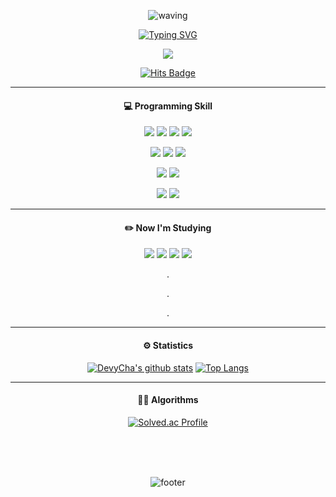 <div align="center">
 
![waving](https://capsule-render.vercel.app/api?type=waving&color=gradient&text=🧑‍💻&desc=백엔드%20개발자를%20꿈꾸고%20있는%20차동준입니다.&fontColor=d6ace6&descAlign60&descAlignY=50)

[![Typing SVG](https://readme-typing-svg.herokuapp.com?font=Pacifico&color=%23909090&size=30&center=true&vCenter=true&height=150&lines=Hello+%E2%9C%8B+I'm+DongJoon)](https://git.io/typing-svg)


 
<a href="https://blog.naver.com/y2kdj9723"><img src="https://img.shields.io/badge/-My%20Blog-black?style=for-the-badge&logo=Naver"/>

[![Hits Badge](https://hits.seeyoufarm.com/api/count/incr/badge.svg?url=https%3A%2F%2Fgithub.com%2Fdongjji&count_bg=%23bcbcbc&title_bg=%23F4F557&icon=swift.svg&icon_color=%23bcbcbc&title=hits&edge_flat=false)](https://hits.seeyoufarm.com)

 <hr>
 
 #### 💻 Programming Skill
<p align="center">
 <img src="https://img.shields.io/badge/-Java-black?style=for-the-badge&logo=Java"/>
 <img src="https://img.shields.io/badge/-JavaScript-black?style=for-the-badge&logo=javascript"/>
 <img src="https://img.shields.io/badge/-TypeScript-black?style=for-the-badge&logo=typescript"/>
 <img src="https://img.shields.io/badge/-Python-black?style=for-the-badge&logo=python"/>
</p>
<p align="center">
 <img src="https://img.shields.io/badge/-Spring-black?style=for-the-badge&logo=Spring"/>
 <img src="https://img.shields.io/badge/-Node.js-black?style=for-the-badge&logo=Node.js"/>
 <img src="https://img.shields.io/badge/-NestJs-black?style=for-the-badge&logo=NestJs"/>
</p>
<p align="center">
 <img src="https://img.shields.io/badge/MongoDB-black?style=for-the-badge&logo=MongoDB"/>
 <img src="https://img.shields.io/badge/MySQL-black?style=for-the-badge&logo=MySQL"/>
</p>
<p align="center">
 <img src="https://img.shields.io/badge/-Git-black?style=for-the-badge&logo=git"/>
  <img src="https://img.shields.io/badge/-GitHub-black?style=for-the-badge&logo=GitHub"/>
</p>

 <hr>
 
 #### ✏️ Now I'm Studying
 <p align="center">
  <img src="https://img.shields.io/badge/-Network-black?style=for-the-badge&logo=Amazon%20AWS"/>
  <img src="https://img.shields.io/badge/-Linux-black?style=for-the-badge&logo=Linux"/>
  <img src="https://img.shields.io/badge/-Docker-black?style=for-the-badge&logo=Docker"/>
  <img src="https://img.shields.io/badge/-Elasticsearch-black?style=for-the-badge&logo=Elasticsearch"/>
 </p>
 
 .
 
 .
 
 .
 
 <hr>
 
  #### ⚙️ Statistics
 
 [![DevyCha's github stats](https://github-readme-stats.vercel.app/api?username=devycha&card_width=370)](https://github.com/anuraghazra/github-readme-stats)
 [![Top Langs](https://github-readme-stats.vercel.app/api/top-langs/?username=devycha&layout=compact&hide=jupyter%20notebook&card_width=250)](https://github.com/devycha/github-readme-stats)
 
 <hr>
 
 #### 👨‍🏫 Algorithms
 [![Solved.ac Profile](http://mazassumnida.wtf/api/v2/generate_badge?boj=y2kdj9723)](https://solved.ac/y2kdj9723/) 

<br><br><br>

![footer](https://capsule-render.vercel.app/api?type=wave&color=gradient&height=200&section=footer&text=감사합니다!&fontSize=30&fontColor=d6ace6)
 
</div>
